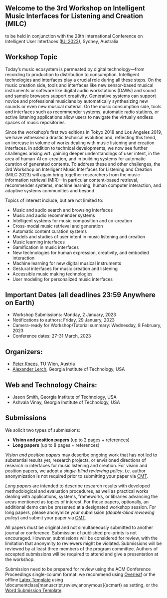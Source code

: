 ## Welcome to the 3rd Workshop on Intelligent Music Interfaces for Listening and Creation (MILC)

to be held in conjunction with the 28th International Conference on Intelligent User Interfaces ([IUI 2023](http://iui.acm.org/2023/)), Sydney, Australia


## Workshop Topic
Today’s music ecosystem is permeated by digital technology—from recording to production to distribution to consumption. Intelligent technologies and interfaces play a crucial role during all these steps. On the music creation side, tools and interfaces like new sensor-based musical instruments or software like digital audio workstations (DAWs) and sound and sample browsers support creativity. Generative systems can support novice and professional musicians by automatically synthesizing new sounds or even new musical material. On the music consumption side, tools and interfaces such as recommender systems, automatic radio stations, or active listening applications allow users to navigate the virtually endless spaces of music repositories.

Since the workshop’s first two editions in Tokyo 2018 and Los Angeles 2019, we have witnessed a drastic technical evolution and, reflecting this trend, an increase in volume of works dealing with music listening and creation interfaces. In addition to technical developments, we now see further challenges arising wrt. gaining deeper understandings of user intent, in the area of human-AI co-creation, and in building systems for automatic curation of generated contents. To address these and other challenges, the 3rd Workshop on Intelligent Music Interfaces for Listening and Creation (MILC 2023) will again bring together researchers from the music information retrieval (MIR)—in particular content-based retrieval, recommender systems, machine learning, human computer interaction, and adaptive systems communities and beyond. 

Topics of interest include, but are not limited to:
- Music and audio search and browsing interfaces
- Music and audio recommender systems
- Intelligent systems for music composition and co-creation
- Cross-modal music retrieval and generation
- Automatic content curation systems
- Models and studies of user intent in music listening and creation
- Music learning interfaces
- Gamification in music interfaces
- New technologies for human expression, creativity, and embodied interaction
- Machine learning for new digital musical instruments 
- Gestural interfaces for music creation and listening
- Accessible music making technologies
- User modeling for personalized music interfaces


## Important Dates (all deadlines 23:59 Anywhere on Earth)
- Workshop Submissions: Monday, 2 January, 2023
- Notifications to authors: Friday, 29 January, 2023
- Camera-ready for Workshop/Tutorial summary: Wednesday, 8 February, 2023
- Conference dates: 27-31 March, 2023

## Organizers:
- [Peter Knees](https://www.ifs.tuwien.ac.at/~knees/), TU Wien, Austria
- [Alexander Lerch](https://music.gatech.edu/alexander-lerch), Georgia Institute of Technology, USA

## Web and Technology Chairs:
- Jason Smith, Georgia Institute of Technology, USA
- Ashvala Vinay, Georgia Institute of Technology, USA


## Submissions
We solicit two types of submissions:

- **Vision and position papers** (up to 2 pages + references)
- **Long papers** (up to 8 pages + references)

*Vision and position papers* may describe ongoing work that has not led to substantial results yet, research projects, or envisioned directions of research in interfaces for music listening and creation. For vision and position papers, we adopt a _single-blind reviewing policy_, i.e. author anonymization is not required prior to submitting your paper via [CMT](https://cmt3.research.microsoft.com/MILC2023/). 

*Long papers* are intended to describe research results with developed methodological and evaluation procedures, as well as practical works dealing with applications, systems, frameworks, or libraries advancing the areas mentioned as topics of interest. For these papers, optionally, an additional demo can be presented at a designated workshop session. For long papers, please anonymize your submission (_double-blind reviewing policy_) and submit your paper via [CMT](https://cmt3.research.microsoft.com/MILC2023/). 

All papers must be original and not simultaneously submitted to another journal or conference. Submission of published pre-prints is not encouraged. However, submissions will be considered for review, with the limitation that anonymity to reviewers might be violated. Submissions will be reviewed by at least three members of the program committee. Authors of accepted submissions will be required to attend and give a presentation at the workshop.

Submission need to be prepared for review using the ACM Conference Proceedings single-column format: we recommend using [Overleaf](https://authors.acm.org/proceedings/production-information/overleaf) or the offline [Latex Template](https://authors.acm.org/proceedings/production-information/preparing-your-article-with-latex) using \documentclass[manuscript,review,anonymous]{acmart} as setting, or the [Word Submission Template](https://authors.acm.org/proceedings/production-information/preparing-your-article-with-microsoft-word).


